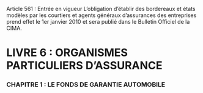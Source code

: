 Article 561 : Entrée en vigueur
L’obligation d’établir des bordereaux et états modèles par les courtiers et agents généraux d’assurances des entreprises prend effet le 1er janvier 2010 et sera publié dans le Bulletin Officiel de la CIMA.
# LIVRE 6 : ORGANISMES PARTICULIERS D’ASSURANCE
### CHAPITRE 1 : LE FONDS DE GARANTIE AUTOMOBILE